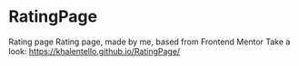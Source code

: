 # RatingPage
Rating page
Rating page, made by me, based from Frontend Mentor 
Take a look: https://khalentello.github.io/RatingPage/
